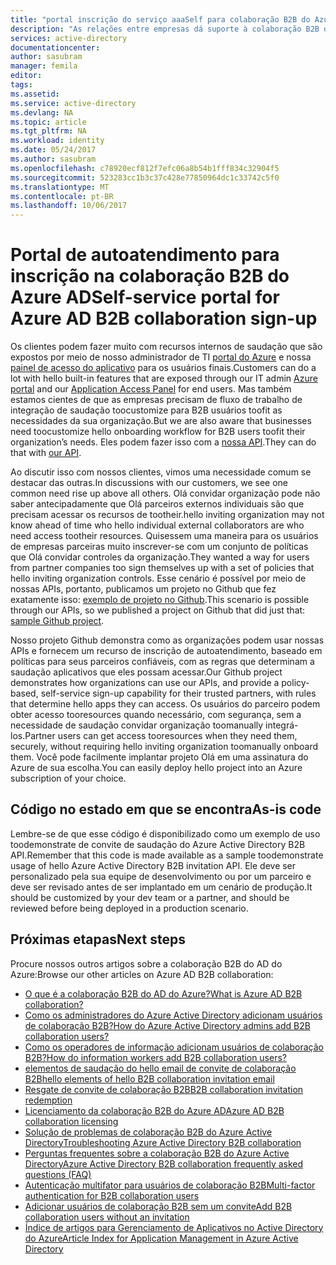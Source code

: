 ```yaml
---
title: "portal inscrição do serviço aaaSelf para colaboração B2B do Azure Active Directory | Microsoft Docs"
description: "As relações entre empresas dá suporte à colaboração B2B do Active Directory do Azure, permitindo que os aplicativos corporativos tooselectively de parceiros de negócios acesso"
services: active-directory
documentationcenter: 
author: sasubram
manager: femila
editor: 
tags: 
ms.assetid: 
ms.service: active-directory
ms.devlang: NA
ms.topic: article
ms.tgt_pltfrm: NA
ms.workload: identity
ms.date: 05/24/2017
ms.author: sasubram
ms.openlocfilehash: c78920ecf812f7efc06a8b54b1fff834c32904f5
ms.sourcegitcommit: 523283cc1b3c37c428e77850964dc1c33742c5f0
ms.translationtype: MT
ms.contentlocale: pt-BR
ms.lasthandoff: 10/06/2017
---
```

# <a name="self-service-portal-for-azure-ad-b2b-collaboration-sign-up"></a><span data-ttu-id="66208-103">Portal de autoatendimento para inscrição na colaboração B2B do Azure AD</span><span class="sxs-lookup"><span data-stu-id="66208-103">Self-service portal for Azure AD B2B collaboration sign-up</span></span>

<span data-ttu-id="66208-104">Os clientes podem fazer muito com recursos internos de saudação que são expostos por meio de nosso administrador de TI [portal do Azure](https://portal.azure.com) e nossa [painel de acesso do aplicativo](https://myapps.microsoft.com) para os usuários finais.</span><span class="sxs-lookup"><span data-stu-id="66208-104">Customers can do a lot with hello built-in features that are exposed through our IT admin [Azure portal](https://portal.azure.com) and our [Application Access Panel](https://myapps.microsoft.com) for end users.</span></span> <span data-ttu-id="66208-105">Mas também estamos cientes de que as empresas precisam de fluxo de trabalho de integração de saudação toocustomize para B2B usuários toofit as necessidades da sua organização.</span><span class="sxs-lookup"><span data-stu-id="66208-105">But we are also aware that businesses need toocustomize hello onboarding workflow for B2B users toofit their organization’s needs.</span></span> <span data-ttu-id="66208-106">Eles podem fazer isso com a [nossa API](https://developer.microsoft.com/graph/docs/api-reference/v1.0/resources/invitation).</span><span class="sxs-lookup"><span data-stu-id="66208-106">They can do that with [our API](https://developer.microsoft.com/graph/docs/api-reference/v1.0/resources/invitation).</span></span>

<span data-ttu-id="66208-107">Ao discutir isso com nossos clientes, vimos uma necessidade comum se destacar das outras.</span><span class="sxs-lookup"><span data-stu-id="66208-107">In discussions with our customers, we see one common need rise up above all others.</span></span> <span data-ttu-id="66208-108">Olá convidar organização pode não saber antecipadamente que Olá parceiros externos individuais são que precisam acessar os recursos de tootheir.</span><span class="sxs-lookup"><span data-stu-id="66208-108">hello inviting organization may not know ahead of time who hello individual external collaborators are who need access tootheir resources.</span></span> <span data-ttu-id="66208-109">Quisessem uma maneira para os usuários de empresas parceiras muito inscrever-se com um conjunto de políticas que Olá convidar controles da organização.</span><span class="sxs-lookup"><span data-stu-id="66208-109">They wanted a way for users from partner companies too sign themselves up with a set of policies that hello inviting organization controls.</span></span> <span data-ttu-id="66208-110">Esse cenário é possível por meio de nossas APIs, portanto, publicamos um projeto no Github que fez exatamente isso: [exemplo de projeto no Github](https://github.com/Azure/active-directory-dotnet-graphapi-b2bportal-web).</span><span class="sxs-lookup"><span data-stu-id="66208-110">This scenario is possible through our APIs,  so we published a project on Github that did just that: [sample Github project](https://github.com/Azure/active-directory-dotnet-graphapi-b2bportal-web).</span></span>

<span data-ttu-id="66208-111">Nosso projeto Github demonstra como as organizações podem usar nossas APIs e fornecem um recurso de inscrição de autoatendimento, baseado em políticas para seus parceiros confiáveis, com as regras que determinam a saudação aplicativos que eles possam acessar.</span><span class="sxs-lookup"><span data-stu-id="66208-111">Our Github project demonstrates how organizations can use our APIs, and provide a policy-based, self-service sign-up capability for their trusted partners, with rules that determine hello apps they can access.</span></span> <span data-ttu-id="66208-112">Os usuários do parceiro podem obter acesso tooresources quando necessário, com segurança, sem a necessidade de saudação convidar organização toomanually integrá-los.</span><span class="sxs-lookup"><span data-stu-id="66208-112">Partner users can get access tooresources when they need them, securely, without requiring hello inviting organization toomanually onboard them.</span></span> <span data-ttu-id="66208-113">Você pode facilmente implantar projeto Olá em uma assinatura do Azure de sua escolha.</span><span class="sxs-lookup"><span data-stu-id="66208-113">You can easily deploy hello project into an Azure subscription of your choice.</span></span>

## <a name="as-is-code"></a><span data-ttu-id="66208-114">Código no estado em que se encontra</span><span class="sxs-lookup"><span data-stu-id="66208-114">As-is code</span></span>

<span data-ttu-id="66208-115">Lembre-se de que esse código é disponibilizado como um exemplo de uso toodemonstrate de convite de saudação do Azure Active Directory B2B API.</span><span class="sxs-lookup"><span data-stu-id="66208-115">Remember that this code is made available as a sample toodemonstrate usage of hello Azure Active Directory B2B invitation API.</span></span> <span data-ttu-id="66208-116">Ele deve ser personalizado pela sua equipe de desenvolvimento ou por um parceiro e deve ser revisado antes de ser implantado em um cenário de produção.</span><span class="sxs-lookup"><span data-stu-id="66208-116">It should be customized by your dev team or a partner, and should be reviewed before being deployed in a production scenario.</span></span>

## <a name="next-steps"></a><span data-ttu-id="66208-117">Próximas etapas</span><span class="sxs-lookup"><span data-stu-id="66208-117">Next steps</span></span>

<span data-ttu-id="66208-118">Procure nossos outros artigos sobre a colaboração B2B do AD do Azure:</span><span class="sxs-lookup"><span data-stu-id="66208-118">Browse our other articles on Azure AD B2B collaboration:</span></span>
* [<span data-ttu-id="66208-119">O que é a colaboração B2B do AD do Azure?</span><span class="sxs-lookup"><span data-stu-id="66208-119">What is Azure AD B2B collaboration?</span></span>](active-directory-b2b-what-is-azure-ad-b2b.md)
* [<span data-ttu-id="66208-120">Como os administradores do Azure Active Directory adicionam usuários de colaboração B2B?</span><span class="sxs-lookup"><span data-stu-id="66208-120">How do Azure Active Directory admins add B2B collaboration users?</span></span>](active-directory-b2b-admin-add-users.md)
* [<span data-ttu-id="66208-121">Como os operadores de informação adicionam usuários de colaboração B2B?</span><span class="sxs-lookup"><span data-stu-id="66208-121">How do information workers add B2B collaboration users?</span></span>](active-directory-b2b-iw-add-users.md)
* [<span data-ttu-id="66208-122">elementos de saudação do hello email de convite de colaboração B2B</span><span class="sxs-lookup"><span data-stu-id="66208-122">hello elements of hello B2B collaboration invitation email</span></span>](active-directory-b2b-invitation-email.md)
* [<span data-ttu-id="66208-123">Resgate de convite de colaboração B2B</span><span class="sxs-lookup"><span data-stu-id="66208-123">B2B collaboration invitation redemption</span></span>](active-directory-b2b-redemption-experience.md)
* [<span data-ttu-id="66208-124">Licenciamento da colaboração B2B do Azure AD</span><span class="sxs-lookup"><span data-stu-id="66208-124">Azure AD B2B collaboration licensing</span></span>](active-directory-b2b-licensing.md)
* [<span data-ttu-id="66208-125">Solução de problemas de colaboração B2B do Azure Active Directory</span><span class="sxs-lookup"><span data-stu-id="66208-125">Troubleshooting Azure Active Directory B2B collaboration</span></span>](active-directory-b2b-troubleshooting.md)
* [<span data-ttu-id="66208-126">Perguntas frequentes sobre a colaboração B2B do Azure Active Directory</span><span class="sxs-lookup"><span data-stu-id="66208-126">Azure Active Directory B2B collaboration frequently asked questions (FAQ)</span></span>](active-directory-b2b-faq.md)
* [<span data-ttu-id="66208-127">Autenticação multifator para usuários de colaboração B2B</span><span class="sxs-lookup"><span data-stu-id="66208-127">Multi-factor authentication for B2B collaboration users</span></span>](active-directory-b2b-mfa-instructions.md)
* [<span data-ttu-id="66208-128">Adicionar usuários de colaboração B2B sem um convite</span><span class="sxs-lookup"><span data-stu-id="66208-128">Add B2B collaboration users without an invitation</span></span>](active-directory-b2b-add-user-without-invite.md)
* [<span data-ttu-id="66208-129">Índice de artigos para Gerenciamento de Aplicativos no Active Directory do Azure</span><span class="sxs-lookup"><span data-stu-id="66208-129">Article Index for Application Management in Azure Active Directory</span></span>](active-directory-apps-index.md)
